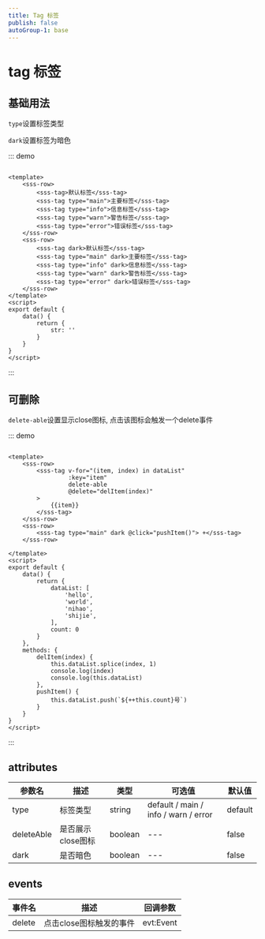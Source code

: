 ```yaml
---
title: Tag 标签
publish: false
autoGroup-1: base
---
```


# tag 标签

## 基础用法

`type`设置标签类型

`dark`设置标签为暗色

::: demo

~~~vue

<template>
    <sss-row>
        <sss-tag>默认标签</sss-tag>
        <sss-tag type="main">主要标签</sss-tag>
        <sss-tag type="info">信息标签</sss-tag>
        <sss-tag type="warn">警告标签</sss-tag>
        <sss-tag type="error">错误标签</sss-tag>
    </sss-row>
    <sss-row>
        <sss-tag dark>默认标签</sss-tag>
        <sss-tag type="main" dark>主要标签</sss-tag>
        <sss-tag type="info" dark>信息标签</sss-tag>
        <sss-tag type="warn" dark>警告标签</sss-tag>
        <sss-tag type="error" dark>错误标签</sss-tag>
    </sss-row>
</template>
<script>
export default {
    data() {
        return {
            str: ''
        }
    }
}
</script>
~~~

:::

## 可删除

`delete-able`设置显示close图标, 点击该图标会触发一个delete事件

::: demo

~~~vue

<template>
    <sss-row>
        <sss-tag v-for="(item, index) in dataList"
                 :key="item"
                 delete-able
                 @delete="delItem(index)"
        >
            {{item}}
        </sss-tag>
    </sss-row>
    <sss-row>
        <sss-tag type="main" dark @click="pushItem()"> +</sss-tag>
    </sss-row>

</template>
<script>
export default {
    data() {
        return {
            dataList: [
                'hello',
                'world',
                'nihao',
                'shijie',
            ],
            count: 0
        }
    },
    methods: {
        delItem(index) {
            this.dataList.splice(index, 1)
            console.log(index)
            console.log(this.dataList)
        },
        pushItem() {
            this.dataList.push(`${++this.count}号`)
        }
    }
}
</script>
~~~

:::

## attributes

| 参数名     | 描述              | 类型    | 可选值                               | 默认值  |
| ---------- | ----------------- | ------- | ------------------------------------ | ------- |
| type       | 标签类型          | string  | default / main / info / warn / error | default |
| deleteAble | 是否展示close图标 | boolean | ---                                  | false   |
| dark       | 是否暗色          | boolean | ---                                  | false   |

## events

| 事件名 | 描述                    | 回调参数  |
| ------ | ----------------------- | --------- |
| delete | 点击close图标触发的事件 | evt:Event |



